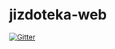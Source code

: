# jizdoteka-web

[![Gitter](https://badges.gitter.im/jizdoteka/jizdoteka-web.svg)](https://gitter.im/jizdoteka/jizdoteka-web?utm_source=badge&utm_medium=badge&utm_campaign=pr-badge&utm_content=badge)